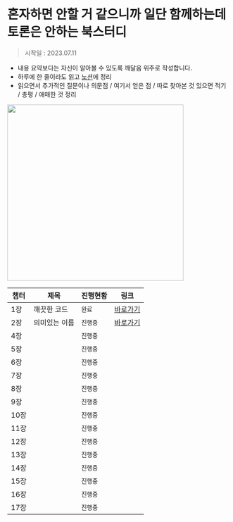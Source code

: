 # 혼자하면 안할 거 같으니까 일단 함께하는데 토론은 안하는 북스터디


> 시작일 : 2023.07.11

- 내용 요약보다는 자신이 알아볼 수 있도록 깨달음 위주로 작성합니다. 
- 하루에 한 줄이라도 읽고 [노션](https://hello-happy-world.notion.site/c52b47b0b926409687b6f33534433687?pvs=4)에 정리
- 읽으면서 추가적인 질문이나 의문점 / 여기서 얻은 점 / 따로 찾아본 것 있으면 적기 / 총평 / 애매한 것 정리

<img src="https://i.pinimg.com/564x/50/9f/9f/509f9fd84bad8297a5511cd02e300389.jpg" width="400px">

| 챕터        | 제목           | 진행현황 | 링크     |
| -------     | -------------- | -------- | -------- |
| 1장         | 깨끗한 코드    | `완료`   | [바로가기](https://github.com/star-books-coffee/clean-code/tree/main/1%EC%9E%A5) |        
| 2장         | 의미있는 이름  | `진행중` | [바로가기](https://github.com/star-books-coffee/clean-code/tree/main/2%EC%9E%A5)         |
| 4장         |                | `진행중` |          |
| 5장         |                | `진행중` |          |
| 6장         |                | `진행중` |          |
| 7장         |                | `진행중` |          |
| 8장         |                | `진행중` |          |
| 9장         |                | `진행중` |          |
| 10장        |                | `진행중` |          |
| 11장        |                | `진행중` |          |
| 12장        |                | `진행중` |          |
| 13장        |                | `진행중` |          |
| 14장        |                | `진행중` |          |
| 15장        |                | `진행중` |          |
| 16장        |                | `진행중` |          |
| 17장        |                | `진행중` |          |


